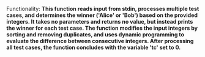 Functionality: **This function reads input from stdin, processes multiple test cases, and determines the winner ('Alice' or 'Bob') based on the provided integers. It takes no parameters and returns no value, but instead prints the winner for each test case. The function modifies the input integers by sorting and removing duplicates, and uses dynamic programming to evaluate the difference between consecutive integers. After processing all test cases, the function concludes with the variable 'tc' set to 0.**